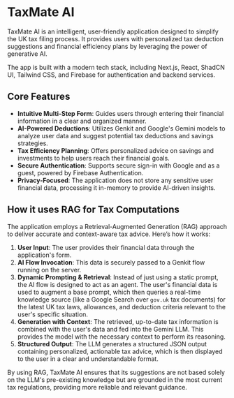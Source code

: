 # TaxMate AI

TaxMate AI is an intelligent, user-friendly application designed to simplify the UK tax filing process. It provides users with personalized tax deduction suggestions and financial efficiency plans by leveraging the power of generative AI.

The app is built with a modern tech stack, including Next.js, React, ShadCN UI, Tailwind CSS, and Firebase for authentication and backend services.

## Core Features

- **Intuitive Multi-Step Form**: Guides users through entering their financial information in a clear and organized manner.
- **AI-Powered Deductions**: Utilizes Genkit and Google's Gemini models to analyze user data and suggest potential tax deductions and savings strategies.
- **Tax Efficiency Planning**: Offers personalized advice on savings and investments to help users reach their financial goals.
- **Secure Authentication**: Supports secure sign-in with Google and as a guest, powered by Firebase Authentication.
- **Privacy-Focused**: The application does not store any sensitive user financial data, processing it in-memory to provide AI-driven insights.

## How it uses RAG for Tax Computations

The application employs a Retrieval-Augmented Generation (RAG) approach to deliver accurate and context-aware tax advice. Here’s how it works:

1.  **User Input**: The user provides their financial data through the application's form.
2.  **AI Flow Invocation**: This data is securely passed to a Genkit flow running on the server.
3.  **Dynamic Prompting & Retrieval**: Instead of just using a static prompt, the AI flow is designed to act as an agent. The user's financial data is used to augment a base prompt, which then queries a real-time knowledge source (like a Google Search over `gov.uk` tax documents) for the latest UK tax laws, allowances, and deduction criteria relevant to the user's specific situation.
4.  **Generation with Context**: The retrieved, up-to-date tax information is combined with the user's data and fed into the Gemini LLM. This provides the model with the necessary context to perform its reasoning.
5.  **Structured Output**: The LLM generates a structured JSON output containing personalized, actionable tax advice, which is then displayed to the user in a clear and understandable format.

By using RAG, TaxMate AI ensures that its suggestions are not based solely on the LLM's pre-existing knowledge but are grounded in the most current tax regulations, providing more reliable and relevant guidance.
